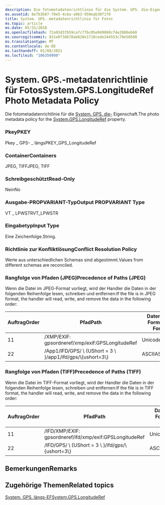 ```yaml
---
description: Die fotometadatenrichtlinie für die System. GPS. die-Eigenschaft.
ms.assetid: 6e7b3b87-70e5-4c6a-a9b3-959eab38f1f0
title: System. GPS.-metadatenrichtlinie für Fotos
ms.topic: article
ms.date: 05/31/2018
ms.openlocfilehash: 72a93d37b59ca7c77bc05e049860cf4e2608eb60
ms.sourcegitcommit: 831e8f3db78ab820e1710cede244553c70e50500
ms.translationtype: MT
ms.contentlocale: de-DE
ms.lasthandoff: 01/08/2021
ms.locfileid: "106350900"
---
```

# <a name="systemgpslongituderef-photo-metadata-policy"></a><span data-ttu-id="5d56a-103">System. GPS.-metadatenrichtlinie für Fotos</span><span class="sxs-lookup"><span data-stu-id="5d56a-103">System.GPS.LongitudeRef Photo Metadata Policy</span></span>

<span data-ttu-id="5d56a-104">Die fotometadatenrichtlinie für die [System. GPS. die-](../properties/props-system-gps-longituderef.md) Eigenschaft.</span><span class="sxs-lookup"><span data-stu-id="5d56a-104">The photo metadata policy for the [System.GPS.LongitudeRef](../properties/props-system-gps-longituderef.md) property.</span></span>

### <a name="pkey"></a><span data-ttu-id="5d56a-105">Pkey</span><span class="sxs-lookup"><span data-stu-id="5d56a-105">PKEY</span></span>

<span data-ttu-id="5d56a-106">Pkey \_ GPS- \_ längs</span><span class="sxs-lookup"><span data-stu-id="5d56a-106">PKEY\_GPS\_LongitudeRef</span></span>

### <a name="containers"></a><span data-ttu-id="5d56a-107">Container</span><span class="sxs-lookup"><span data-stu-id="5d56a-107">Containers</span></span>

<span data-ttu-id="5d56a-108">JPEG, TIFF</span><span class="sxs-lookup"><span data-stu-id="5d56a-108">JPEG, TIFF</span></span>

### <a name="read-only"></a><span data-ttu-id="5d56a-109">Schreibgeschützt</span><span class="sxs-lookup"><span data-stu-id="5d56a-109">Read-Only</span></span>

<span data-ttu-id="5d56a-110">Nein</span><span class="sxs-lookup"><span data-stu-id="5d56a-110">No</span></span>

### <a name="output-propvariant-type"></a><span data-ttu-id="5d56a-111">Ausgabe-PROPVARIANT-Typ</span><span class="sxs-lookup"><span data-stu-id="5d56a-111">Output PROPVARIANT Type</span></span>

<span data-ttu-id="5d56a-112">VT \_ LPWSTR</span><span class="sxs-lookup"><span data-stu-id="5d56a-112">VT\_LPWSTR</span></span>

### <a name="input-type"></a><span data-ttu-id="5d56a-113">Eingabetyp</span><span class="sxs-lookup"><span data-stu-id="5d56a-113">Input Type</span></span>

<span data-ttu-id="5d56a-114">Eine Zeichenfolge.</span><span class="sxs-lookup"><span data-stu-id="5d56a-114">String.</span></span>

### <a name="conflict-resolution-policy"></a><span data-ttu-id="5d56a-115">Richtlinie zur Konfliktlösung</span><span class="sxs-lookup"><span data-stu-id="5d56a-115">Conflict Resolution Policy</span></span>

<span data-ttu-id="5d56a-116">Werte aus unterschiedlichen Schemas sind abgestimmt.</span><span class="sxs-lookup"><span data-stu-id="5d56a-116">Values from different schemas are reconciled.</span></span>

### <a name="precedence-of-paths-jpeg"></a><span data-ttu-id="5d56a-117">Rangfolge von Pfaden (JPEG)</span><span class="sxs-lookup"><span data-stu-id="5d56a-117">Precedence of Paths (JPEG)</span></span>

<span data-ttu-id="5d56a-118">Wenn die Datei im JPEG-Format vorliegt, wird der Handler die Daten in der folgenden Reihenfolge lesen, schreiben und entfernen:</span><span class="sxs-lookup"><span data-stu-id="5d56a-118">If the file is in JPEG format, the handler will read, write, and remove the data in the following order:</span></span>



| <span data-ttu-id="5d56a-119">Auftrag</span><span class="sxs-lookup"><span data-stu-id="5d56a-119">Order</span></span> | <span data-ttu-id="5d56a-120">Pfad</span><span class="sxs-lookup"><span data-stu-id="5d56a-120">Path</span></span>                         | <span data-ttu-id="5d56a-121">Datenträger Format</span><span class="sxs-lookup"><span data-stu-id="5d56a-121">Disk Format</span></span> | <span data-ttu-id="5d56a-122">Erforderlich</span><span class="sxs-lookup"><span data-stu-id="5d56a-122">Required</span></span> |
|-------|------------------------------|-------------|----------|
| <span data-ttu-id="5d56a-123">1</span><span class="sxs-lookup"><span data-stu-id="5d56a-123">1</span></span>     | <span data-ttu-id="5d56a-124">/XMP/EXIF: gpsordneref</span><span class="sxs-lookup"><span data-stu-id="5d56a-124">/xmp/exif:GPSLongitudeRef</span></span>    | <span data-ttu-id="5d56a-125">Unicode</span><span class="sxs-lookup"><span data-stu-id="5d56a-125">Unicode</span></span>     | <span data-ttu-id="5d56a-126">Ja</span><span class="sxs-lookup"><span data-stu-id="5d56a-126">Yes</span></span>      |
| <span data-ttu-id="5d56a-127">2</span><span class="sxs-lookup"><span data-stu-id="5d56a-127">2</span></span>     | <span data-ttu-id="5d56a-128">/App1/IFD/GPS/ \\ {UShort = 3 \\ }</span><span class="sxs-lookup"><span data-stu-id="5d56a-128">/app1/ifd/gps/\\{ushort=3\\}</span></span> | <span data-ttu-id="5d56a-129">ASCII</span><span class="sxs-lookup"><span data-stu-id="5d56a-129">ASCII</span></span>       | <span data-ttu-id="5d56a-130">Nein</span><span class="sxs-lookup"><span data-stu-id="5d56a-130">No</span></span>       |



 

### <a name="precedence-of-paths-tiff"></a><span data-ttu-id="5d56a-131">Rangfolge von Pfaden (TIFF)</span><span class="sxs-lookup"><span data-stu-id="5d56a-131">Precedence of Paths (TIFF)</span></span>

<span data-ttu-id="5d56a-132">Wenn die Datei im TIFF-Format vorliegt, wird der Handler die Daten in der folgenden Reihenfolge lesen, schreiben und entfernen:</span><span class="sxs-lookup"><span data-stu-id="5d56a-132">If the file is in TIFF format, the handler will read, write, and remove the data in the following order:</span></span>



| <span data-ttu-id="5d56a-133">Auftrag</span><span class="sxs-lookup"><span data-stu-id="5d56a-133">Order</span></span> | <span data-ttu-id="5d56a-134">Pfad</span><span class="sxs-lookup"><span data-stu-id="5d56a-134">Path</span></span>                          | <span data-ttu-id="5d56a-135">Datenträger Format</span><span class="sxs-lookup"><span data-stu-id="5d56a-135">Disk Format</span></span> | <span data-ttu-id="5d56a-136">Erforderlich</span><span class="sxs-lookup"><span data-stu-id="5d56a-136">Required</span></span> |
|-------|-------------------------------|-------------|----------|
| <span data-ttu-id="5d56a-137">1</span><span class="sxs-lookup"><span data-stu-id="5d56a-137">1</span></span>     | <span data-ttu-id="5d56a-138">/IFD/XMP/EXIF: gpsordneref</span><span class="sxs-lookup"><span data-stu-id="5d56a-138">/ifd/xmp/exif:GPSLongitudeRef</span></span> | <span data-ttu-id="5d56a-139">Unicode</span><span class="sxs-lookup"><span data-stu-id="5d56a-139">Unicode</span></span>     | <span data-ttu-id="5d56a-140">Ja</span><span class="sxs-lookup"><span data-stu-id="5d56a-140">Yes</span></span>      |
| <span data-ttu-id="5d56a-141">2</span><span class="sxs-lookup"><span data-stu-id="5d56a-141">2</span></span>     | <span data-ttu-id="5d56a-142">/IFD/GPS/ \\ {UShort = 3 \\ }</span><span class="sxs-lookup"><span data-stu-id="5d56a-142">/ifd/gps/\\{ushort=3\\}</span></span>       | <span data-ttu-id="5d56a-143">ASCII</span><span class="sxs-lookup"><span data-stu-id="5d56a-143">ASCII</span></span>       | <span data-ttu-id="5d56a-144">Nein</span><span class="sxs-lookup"><span data-stu-id="5d56a-144">No</span></span>       |



 

## <a name="remarks"></a><span data-ttu-id="5d56a-145">Bemerkungen</span><span class="sxs-lookup"><span data-stu-id="5d56a-145">Remarks</span></span>

## <a name="related-topics"></a><span data-ttu-id="5d56a-146">Zugehörige Themen</span><span class="sxs-lookup"><span data-stu-id="5d56a-146">Related topics</span></span>

<dl> <dt>

[<span data-ttu-id="5d56a-147">System. GPS. längs-EF</span><span class="sxs-lookup"><span data-stu-id="5d56a-147">System.GPS.LongitudeRef</span></span>](../properties/props-system-gps-longituderef.md)
</dt> </dl>

 

 
